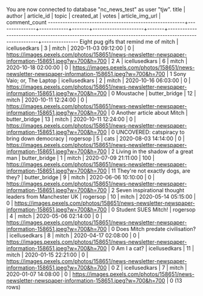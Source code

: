 You are now connected to database "nc_news_test" as user "tjw".
                         title                          |    author     | article_id | topic |     created_at      | votes |                                            article_img_url                                            | comment_count 
--------------------------------------------------------+---------------+------------+-------+---------------------+-------+-------------------------------------------------------------------------------------------------------+---------------
 Eight pug gifs that remind me of mitch                 | icellusedkars |          3 | mitch | 2020-11-03 09:12:00 |     0 | https://images.pexels.com/photos/158651/news-newsletter-newspaper-information-158651.jpeg?w=700&h=700 |             2
 A                                                      | icellusedkars |          6 | mitch | 2020-10-18 02:00:00 |     0 | https://images.pexels.com/photos/158651/news-newsletter-newspaper-information-158651.jpeg?w=700&h=700 |             1
 Sony Vaio; or, The Laptop                              | icellusedkars |          2 | mitch | 2020-10-16 06:03:00 |     0 | https://images.pexels.com/photos/158651/news-newsletter-newspaper-information-158651.jpeg?w=700&h=700 |             0
 Moustache                                              | butter_bridge |         12 | mitch | 2020-10-11 12:24:00 |     0 | https://images.pexels.com/photos/158651/news-newsletter-newspaper-information-158651.jpeg?w=700&h=700 |             0
 Another article about Mitch                            | butter_bridge |         13 | mitch | 2020-10-11 12:24:00 |     0 | https://images.pexels.com/photos/158651/news-newsletter-newspaper-information-158651.jpeg?w=700&h=700 |             0
 UNCOVERED: catspiracy to bring down democracy          | rogersop      |          5 | cats  | 2020-08-03 14:14:00 |     0 | https://images.pexels.com/photos/158651/news-newsletter-newspaper-information-158651.jpeg?w=700&h=700 |             2
 Living in the shadow of a great man                    | butter_bridge |          1 | mitch | 2020-07-09 21:11:00 |   100 | https://images.pexels.com/photos/158651/news-newsletter-newspaper-information-158651.jpeg?w=700&h=700 |            11
 They're not exactly dogs, are they?                    | butter_bridge |          9 | mitch | 2020-06-06 10:10:00 |     0 | https://images.pexels.com/photos/158651/news-newsletter-newspaper-information-158651.jpeg?w=700&h=700 |             2
 Seven inspirational thought leaders from Manchester UK | rogersop      |         10 | mitch | 2020-05-14 05:15:00 |     0 | https://images.pexels.com/photos/158651/news-newsletter-newspaper-information-158651.jpeg?w=700&h=700 |             0
 Student SUES Mitch!                                    | rogersop      |          4 | mitch | 2020-05-06 02:14:00 |     0 | https://images.pexels.com/photos/158651/news-newsletter-newspaper-information-158651.jpeg?w=700&h=700 |             0
 Does Mitch predate civilisation?                       | icellusedkars |          8 | mitch | 2020-04-17 02:08:00 |     0 | https://images.pexels.com/photos/158651/news-newsletter-newspaper-information-158651.jpeg?w=700&h=700 |             0
 Am I a cat?                                            | icellusedkars |         11 | mitch | 2020-01-15 22:21:00 |     0 | https://images.pexels.com/photos/158651/news-newsletter-newspaper-information-158651.jpeg?w=700&h=700 |             0
 Z                                                      | icellusedkars |          7 | mitch | 2020-01-07 14:08:00 |     0 | https://images.pexels.com/photos/158651/news-newsletter-newspaper-information-158651.jpeg?w=700&h=700 |             0
(13 rows)

